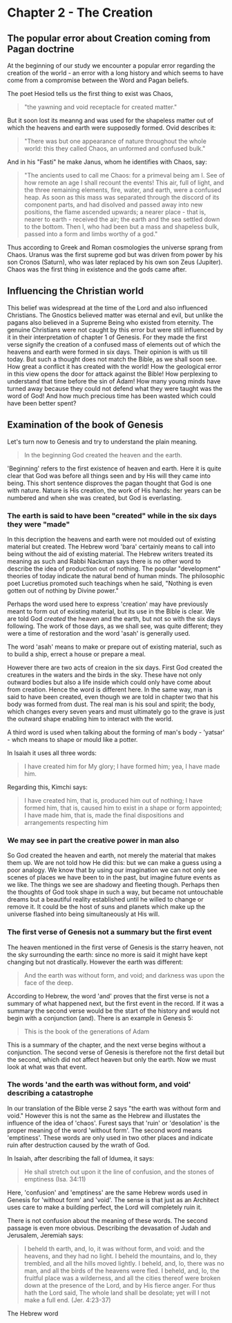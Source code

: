# Chapter 2 - The Creation

## The popular error about Creation coming from Pagan doctrine

At the beginning of our study we encounter a popular error regarding the creation
of the world - an error with a long history and which seems to have come from
a compromise between the Word and Pagan beliefs.

The poet Hesiod tells us the first thing to exist was Chaos,
> "the yawning and void receptacle for created matter." 

But it soon lost its meanng and was used for the
shapeless matter out of which the heavens and earth were supposedly formed.
Ovid describes it:

> "There was but one appearance of nature throughout the whole world: this they called Chaos, an unformed and confused bulk."

And in his "Fasti" he make Janus, whom he identifies with Chaos, say:

> "The ancients used to call me Chaos: for a primeval being am I. See of how remote an age I shall recount the events! This air, full of light, and the three remaining elements, fire, water, and earth, were a confused heap. As soon as this mass was separated through the discord of its component parts, and had disolved and passed away into new positions, the flame ascended upwards; a nearer place - that is, nearer to earth - received the air; the earth and the sea settled down to the bottom. Then I, who had been but a mass and shapeless bulk, passed into a form and limbs worthy of a god."

Thus according to Greek and Roman cosmologies the universe sprang from Chaos. Uranus was the first supreme god but was driven from power by his son Cronos (Saturn), who was later replaced by his own son Zeus (Jupiter). Chaos was the first thing in existence and the gods came after.

## Influencing the Christian world

This belief was widespread at the time of the Lord and also influenced Christians. The Gnostics believed matter was eternal and evil, but unlike the pagans also believed in a Supreme Being who existed from eternity. The genuine Christians were not caught by this error but were still influenced by it in their interpretation of chapter 1 of Genesis. For they made the first verse signify the creation of a confused mass of elements out of which the heavens and earth were formed in six days. Their opinion is with us till today. But such a thought does not match the Bible, as we shall soon see. How great a conflict it has created with the world! How the geological error in this view opens the door for attack against the Bible! How perplexing to understand that time before the sin of Adam! How many young minds have turned away because they could not defend what they were taught was the word of God! And how much precious time has been wasted which could have been better spent?

## Examination of the book of Genesis

Let's turn now to Genesis and try to understand the plain meaning.

> In the beginning God created the heaven and the earth.

'Beginning' refers to the first existence of heaven and earth. Here it is quite clear that God was before all things seen and by His will they came into being. This short sentence disproves the pagan thought that God is one with nature. Nature is His creation, the work of His hands: her years can be numbered and when she was created, but God is everlasting.

### The earth is said to have been "created" while in the six days they were "made"

In this decription the heavens and earth were not moulded out of existing material but created. The Hebrew word 'bara' certainly means to call into being without the aid of existing material. The Hebrew writers treated its meaning as such and Rabbi Nackman says there is no other word to describe the idea of production out of nothing. The popular "development" theories of today indicate the natural bend of human minds. The philosophic poet Lucretius promoted such teachings when he said, "Nothing is even gotten out of nothing by Divine power."

Perhaps the word used here to express 'creation' may have previously meant to form out of existing material, but its use in the Bible is clear. We are told God *created* the heaven and the earth, but not so with the six days following. The work of those days, as we shall see, was quite different; they were a time of restoration and the word 'asah' is generally used.

The word 'asah' means to make or prepare out of existing material, such as to build a ship, errect a house or prepare a meal.

However there are two acts of creaion in the six days. First God created the creatures in the waters and the birds in the sky. These have not only outward bodies but also a life inside which could only have come about from creation. Hence the word is different here. In the same way, man is said to have been created, even though we are told in chapter two that his body was formed from dust. The real man is his soul and spirit; the body, which changes every seven years and must ultimately go to the grave is just the outward shape enabling him to interact with the world.

A third word is used when talking about the forming of man's body - 'yatsar' - whch means to shape or mould like a potter.

In Isaiah it uses all three words:

> I have created him for My glory; I have formed him; yea, I have made him.

Regarding this, Kimchi says:

> I have created him, that is, produced him out of nothing; I have formed him, that is, caused him to exist in a shape or form appointed; I have made him, that is, made the final dispositions and arrangements respecting him

### We may see in part the creative power in man also

So God created the heaven and earth, not merely the material that makes them up. We are not told how He did this: but we can make a guess using a poor analogy. We know that by using our imagination we can not only see scenes of places we have been to in the past, but imagine future events as we like. The things we see are shadowy and fleeting though. Perhaps then the thoughts of God took shape in such a way, but became not untouchable dreams but a beautiful reality established until he willed to change or remove it. It could be the host of suns and planets which make up the universe flashed into being simultaneously at His will.

### The first verse of Genesis not a summary but the first event

The heaven mentioned in the first verse of Genesis is the starry heaven, not the sky surrounding the earth: since no more is said it might have kept changing but not drastically. However the earth was different:

> And the earth was without form, and void; and darkness was upon the face of the deep.

According to Hebrew, the word 'and' proves that the first verse is not a summary of what happened next, but the first event in the record. If it was a summary the second verse would be the start of the history and would not begin with a conjunction (and). There is an example in Genesis 5:

> This is the book of the generations of Adam

This is a summary of the chapter, and the next verse begins without a conjunction. The second verse of Genesis is therefore not the first detail but the second, which did not affect heaven but only the earth. Now we must look at what was that event.

### The words 'and the earth was without form, and void' describing a catastrophe

In our translation of the Bible verse 2 says "the earth was without form and void." However this is not the same as the Hebrew and illustates the influence of the idea of 'chaos'. Furest says that 'ruin' or 'desolation' is the proper meaning of the word 'without form'. The second word means 'emptiness'. These words are only used in two other places and indicate ruin after destruction caused by the wrath of God.

In Isaiah, after describing the fall of Idumea, it says:

> He shall stretch out upon it the line of confusion, and the stones of emptiness (Isa. 34:11)

Here, 'confusion' and 'emptiness' are the same Hebrew words used in Genesis for 'without form' and 'void'. The sense is that just as an Architect uses care to make a building perfect, the Lord will completely ruin it.

There is not confusion about the meaning of these words. The second passage is even more obvious. Describing the devasation of Judah and Jerusalem, Jeremiah says:

> I beheld th earth, and, lo, it was without form, and void: and the heavens, and they had no light. I beheld the mountains, and lo, they trembled, and all the hills moved lightly. I beheld, and, lo, there was no man, and all the birds of the heavens were fled. I beheld, and, lo, the fruitful place was a wilderness, and all the cities thereof were broken down at the presence of the Lord, and by His fierce anger. For thus hath the Lord said, The whole land shall be desolate; yet will I not make a full end. (Jer. 4:23-37)

The Hebrew word 

